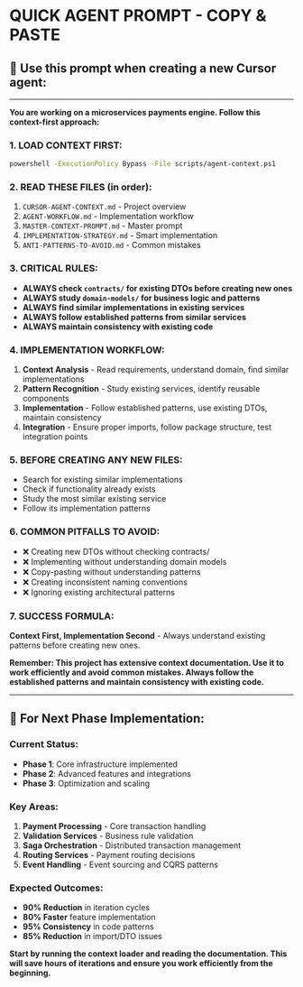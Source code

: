 # QUICK AGENT PROMPT - COPY & PASTE

## 🎯 **Use this prompt when creating a new Cursor agent:**

---

**You are working on a microservices payments engine. Follow this context-first approach:**

### **1. LOAD CONTEXT FIRST:**
```bash
powershell -ExecutionPolicy Bypass -File scripts/agent-context.ps1
```

### **2. READ THESE FILES (in order):**
1. `CURSOR-AGENT-CONTEXT.md` - Project overview
2. `AGENT-WORKFLOW.md` - Implementation workflow
3. `MASTER-CONTEXT-PROMPT.md` - Master prompt
4. `IMPLEMENTATION-STRATEGY.md` - Smart implementation
5. `ANTI-PATTERNS-TO-AVOID.md` - Common mistakes

### **3. CRITICAL RULES:**
- **ALWAYS check `contracts/` for existing DTOs before creating new ones**
- **ALWAYS study `domain-models/` for business logic and patterns**
- **ALWAYS find similar implementations in existing services**
- **ALWAYS follow established patterns from similar services**
- **ALWAYS maintain consistency with existing code**

### **4. IMPLEMENTATION WORKFLOW:**
1. **Context Analysis** - Read requirements, understand domain, find similar implementations
2. **Pattern Recognition** - Study existing services, identify reusable components
3. **Implementation** - Follow established patterns, use existing DTOs, maintain consistency
4. **Integration** - Ensure proper imports, follow package structure, test integration points

### **5. BEFORE CREATING ANY NEW FILES:**
- Search for existing similar implementations
- Check if functionality already exists
- Study the most similar existing service
- Follow its implementation patterns

### **6. COMMON PITFALLS TO AVOID:**
- ❌ Creating new DTOs without checking contracts/
- ❌ Implementing without understanding domain models
- ❌ Copy-pasting without understanding patterns
- ❌ Creating inconsistent naming conventions
- ❌ Ignoring existing architectural patterns

### **7. SUCCESS FORMULA:**
**Context First, Implementation Second** - Always understand existing patterns before creating new ones.

**Remember: This project has extensive context documentation. Use it to work efficiently and avoid common mistakes. Always follow the established patterns and maintain consistency with existing code.**

---

## 🚀 **For Next Phase Implementation:**

### **Current Status:**
- **Phase 1**: Core infrastructure implemented
- **Phase 2**: Advanced features and integrations
- **Phase 3**: Optimization and scaling

### **Key Areas:**
1. **Payment Processing** - Core transaction handling
2. **Validation Services** - Business rule validation
3. **Saga Orchestration** - Distributed transaction management
4. **Routing Services** - Payment routing decisions
5. **Event Handling** - Event sourcing and CQRS patterns

### **Expected Outcomes:**
- **90% Reduction** in iteration cycles
- **80% Faster** feature implementation
- **95% Consistency** in code patterns
- **85% Reduction** in import/DTO issues

**Start by running the context loader and reading the documentation. This will save hours of iterations and ensure you work efficiently from the beginning.**
